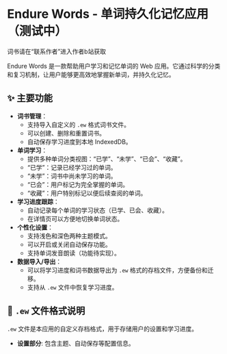 # Endure Words - 单词持久化记忆应用（测试中）
词书请在“联系作者”进入作者b站获取

Endure Words 是一款帮助用户学习和记忆单词的 Web 应用。它通过科学的分类和复习机制，让用户能够更高效地掌握新单词，并持久化记忆。

## ✨ 主要功能

- **词书管理**：
  - 支持导入自定义的 `.ew` 格式词书文件。
  - 可以创建、删除和重置词书。
  - 自动保存学习进度到本地 IndexedDB。
- **单词学习**：
  - 提供多种单词分类视图：“已学”、“未学”、“已会”、“收藏”。
  - “已学”：记录已经学习过的单词。
  - “未学”：词书中尚未学习的单词。
  - “已会”：用户标记为完全掌握的单词。
  - “收藏”：用户特别标记以便后续查阅的单词。
- **学习进度跟踪**：
  - 自动记录每个单词的学习状态（已学、已会、收藏）。
  - 在详情页可以方便地切换单词状态。
- **个性化设置**：
  - 支持浅色和深色两种主题模式。
  - 可以开启或关闭自动保存功能。
  - 支持单词发音朗读（功能待实现）。
- **数据导入/导出**：
  - 可以将学习进度和词书数据导出为 `.ew` 格式的存档文件，方便备份和迁移。
  - 支持从 `.ew` 文件中恢复学习进度。


## 📝 `.ew` 文件格式说明

`.ew` 文件是本应用的自定义存档格式，用于存储用户的设置和学习进度。

- **设置部分**: 包含主题、自动保存等配置信息。
